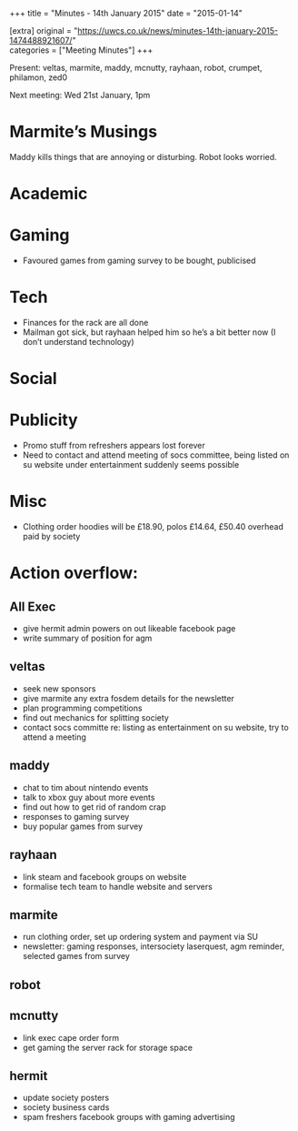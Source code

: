 +++
title = "Minutes - 14th January 2015"
date = "2015-01-14"

[extra]
original = "https://uwcs.co.uk/news/minutes-14th-january-2015-1474488921607/"    
categories = ["Meeting Minutes"]
+++

Present: veltas, marmite, maddy, mcnutty, rayhaan, robot, crumpet, philamon, zed0

Next meeting: Wed 21st January, 1pm

# Marmite’s Musings

Maddy kills things that are annoying or disturbing. Robot looks worried.

# Academic

# Gaming

  - Favoured games from gaming survey to be bought, publicised

# Tech

  - Finances for the rack are all done
  - Mailman got sick, but rayhaan helped him so he’s a bit better now (I don’t understand technology)

# Social

# Publicity

  - Promo stuff from refreshers appears lost forever
  - Need to contact and attend meeting of socs committee, being listed on su website under entertainment suddenly seems possible

# Misc

  - Clothing order hoodies will be £18.90, polos £14.64, £50.40 overhead paid by society

# Action overflow:

## All Exec

  - give hermit admin powers on out likeable facebook page
  - write summary of position for agm

## veltas

  - seek new sponsors
  - give marmite any extra fosdem details for the newsletter
  - plan programming competitions
  - find out mechanics for splitting society
  - contact socs committe re: listing as entertainment on su website, try to attend a meeting

## maddy

  - chat to tim about nintendo events
  - talk to xbox guy about more events
  - find out how to get rid of random crap
  - responses to gaming survey
  - buy popular games from survey

## rayhaan

  - link steam and facebook groups on website
  - formalise tech team to handle website and servers

## marmite

  - run clothing order, set up ordering system and payment via SU
  - newsletter: gaming responses, intersociety laserquest, agm reminder, selected games from survey

## robot

## mcnutty

  - link exec cape order form
  - get gaming the server rack for storage space

## hermit

  - update society posters
  - society business cards
  - spam freshers facebook groups with gaming advertising
